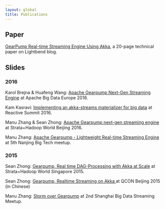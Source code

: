 ```yaml
---
layout: global
title: Publications
---
```


## Paper

[GearPump Real-time Streaming Engine Using Akka](https://typesafe.com/blog/gearpump-real-time-streaming-engine-using-akka), a 20-page technical paper on Lightbend blog.

## Slides

### 2016

Karol Brejna & Huafeng Wang: [Apache Gearpump Next-Gen Streaming Engine](http://events.linuxfoundation.org/sites/events/files/slides/Apache%20Gearpump%20-%2016-9.pdf) at Apache Big Data Europe 2016.
    
Kam Kasravi: [Implementing an akka-streams materializer for big data](http://sched.co/7jeY) at Reactive Summit 2016.

Manu Zhang & Sean Zhong: [Apache Gearpump next-gen streaming engine](http://www.slideshare.net/manuzhang/apache-gearpump-nextgen-streaming-engine) at Strata+Hadoop World Beijing 2016.

Manu Zhang: [Apache Gearpump - Lightweight Real-time Streaming Engine](http://www.slideshare.net/manuzhang/apache-gearpump-lightweight-runtime-streaming-engine) at 5th Nanjing Big Tech meetup.


### 2015

Sean Zhong: [Gearpump, Real time DAG-Processing with Akka at Scale](http://www.slideshare.net/SeanZhong/strata-singapore-gearpumpreal-time-dagprocessing-with-akka-at-scale) at Strata+Hadoop World Singapore 2015.

Sean Zhong: [Gearpump, Realtime Streaming on Akka
](http://www.slideshare.net/SeanZhong/qcon-2015-gearpump-realtime-streaming-on-akka) at QCON Beijing 2015 (in Chinese)
	
Manu Zhang: [Storm over Gearpump](http://www.slideshare.net/manuzhang/storm-over-gearpump) at 2nd Shanghai Big Data Streaming Meetup.